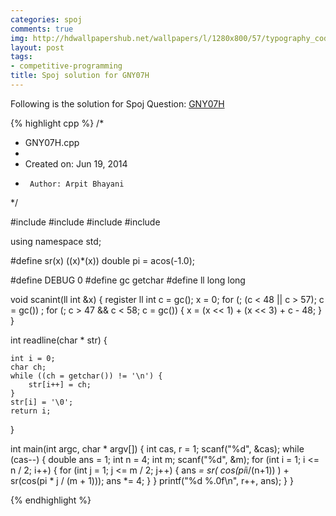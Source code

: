 ```yaml
---
categories: spoj
comments: true
img: http://hdwallpapershub.net/wallpapers/l/1280x800/57/typography_code_javascript_black_background_programmer_syntax_1280x800_56614.jpg
layout: post
tags:
- competitive-programming
title: Spoj solution for GNY07H
---
```


Following is the solution for Spoj Question: [GNY07H](http://www.spoj.com/problems/GNY07H/)

{% highlight cpp %}
/*
 * GNY07H.cpp
 *
 *  Created on: Jun 19, 2014
 *      Author: Arpit Bhayani
 */

#include<cmath>
#include <cstdio>
#include <cstdlib>
#include <iostream>

using namespace std;

#define sr(x) ((x)*(x))
double pi = acos(-1.0);

#define DEBUG 0
#define gc getchar
#define ll long long

void scanint(ll int &x) {
	register ll int c = gc();
	x = 0;
	for (; (c < 48 || c > 57); c = gc())
		;
	for (; c > 47 && c < 58; c = gc()) {
		x = (x << 1) + (x << 3) + c - 48;
	}
}

int readline(char * str) {

	int i = 0;
	char ch;
	while ((ch = getchar()) != '\n') {
		str[i++] = ch;
	}
	str[i] = '\0';
	return i;
}

int main(int argc, char * argv[]) {
	int cas, r = 1;
	scanf("%d", &cas);
	while (cas--) {
		double ans = 1;
		int n = 4;
		int m;
		scanf("%d", &m);
		for (int i = 1; i <= n / 2; i++) {
			for (int j = 1; j <= m / 2; j++) {
				ans *= sr( cos(pi*i/(n+1)) ) + sr(cos(pi * j / (m + 1)));
				ans *= 4;
			}
		}
		printf("%d %.0f\n", r++, ans);
	}
}

{% endhighlight %}